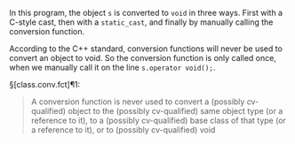 In this program, the object `s` is converted to `void` in three ways. First with a C-style cast, then with a `static_cast`, and finally by manually calling the conversion function. 

According to the C++ standard, conversion functions will never be used to convert an object to void. So the conversion function is only called once, when we manually call it on the line `s.operator void();`.

§[class.conv.fct]¶1:
> A conversion function is never used to convert a (possibly cv-qualified) object to the (possibly cv-qualified) same object type (or a reference to it), to a (possibly cv-qualified) base class of that type (or a reference to it), or to (possibly cv-qualified) void